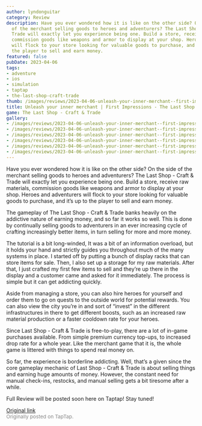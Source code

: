 ```yaml
---
author: lyndonguitar
category: Review
description: Have you ever wondered how it is like on the other side? On the side
  of the merchant selling goods to heroes and adventurers? The Last Shop - Craft &
  Trade will exactly let you experience being one. Build a store, receive raw materials,
  commission goods like weapons and armor to display at your shop. Heroes and adventurers
  will flock to your store looking for valuable goods to purchase, and it’s up to
  the player to sell and earn money.
featured: false
pubDate: 2023-04-06
tags:
- adventure
- ios
- simulation
- taptap
- the-last-shop-craft-trade
thumb: /images/reviews/2023-04-06-unleash-your-inner-merchant--first-impressions---the-last-shop---craft--trade-0.avif
title: Unleash your inner merchant | First Impressions - The Last Shop - Craft & Trade
game: The Last Shop - Craft & Trade
gallery:
- /images/reviews/2023-04-06-unleash-your-inner-merchant--first-impressions---the-last-shop---craft--trade-0.avif
- /images/reviews/2023-04-06-unleash-your-inner-merchant--first-impressions---the-last-shop---craft--trade-1.avif
- /images/reviews/2023-04-06-unleash-your-inner-merchant--first-impressions---the-last-shop---craft--trade-2.avif
- /images/reviews/2023-04-06-unleash-your-inner-merchant--first-impressions---the-last-shop---craft--trade-3.avif
- /images/reviews/2023-04-06-unleash-your-inner-merchant--first-impressions---the-last-shop---craft--trade-4.avif
- /images/reviews/2023-04-06-unleash-your-inner-merchant--first-impressions---the-last-shop---craft--trade-5.avif
---
```

Have you ever wondered how it is like on the other side? On the side of the merchant selling goods to heroes and adventurers? The Last Shop - Craft & Trade will exactly let you experience being one. Build a store, receive raw materials, commission goods like weapons and armor to display at your shop. Heroes and adventurers will flock to your store looking for valuable goods to purchase, and it’s up to the player to sell and earn money.

The gameplay of The Last Shop - Craft & Trade banks heavily on the addictive nature of earning money, and so far it works so well. This is done by continually selling goods to adventurers in an ever increasing cycle of crafting increasingly better items, in turn selling for more and more money.

The tutorial is a bit long-winded, It was a bit of an information overload, but it holds your hand and strictly guides you throughout much of the many systems in place. I started off by putting a bunch of display racks that can store items for sale. Then, I also set up a storage for my raw materials. After that, I just crafted my first few items to sell and they’re up there in the display and a customer came and asked for it immediately. The process is simple but it can get addicting quickly.

Aside from managing a store, you can also hire heroes for yourself and order them to go on quests to the outside world for potential rewards. You can also view the city you’re in and sort of “invest” in the different infrastructures in there to get different boosts, such as an increased raw material production or a faster cooldown rate for your heroes.

Since Last Shop - Craft & Trade is free-to-play, there are a lot of in-game purchases available. From simple premium currency top-ups, to increased drop rate for a whole year. Like the merchant game that it is, the whole game is littered with things to spend real money on.

So far, the experience is borderline addicting. Well, that’s a given since the core gameplay mechanic of  Last Shop - Craft & Trade is about selling things and earning huge amounts of money. However, the constant need for manual check-ins, restocks, and manual selling gets a bit tiresome after a while.

Full Review will be posted soon here on Taptap! Stay tuned!

[Original link](https://www.taptap.io/post/5027146)<br><span style="font-size: 0.95em; color: #888;">Originally posted on TapTap.</span>